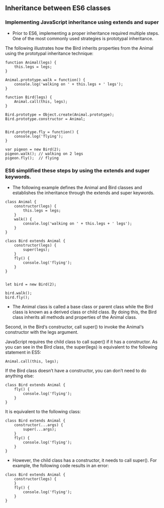 ## Inheritance between ES6 classes

### Implementing JavaScript inheritance using extends and super
- Prior to ES6, implementing a proper inheritance required multiple steps. One of the most commonly used strategies is prototypal inheritance. 

The following illustrates how the Bird inherits properties from the Animal using the prototypal inheritance technique:
```
function Animal(legs) {
    this.legs = legs;
}

Animal.prototype.walk = function() {
    console.log('walking on ' + this.legs + ' legs');
}

function Bird(legs) {
    Animal.call(this, legs);
}

Bird.prototype = Object.create(Animal.prototype);
Bird.prototype.constructor = Animal;


Bird.prototype.fly = function() {
    console.log('flying');
}

var pigeon = new Bird(2);
pigeon.walk(); // walking on 2 legs
pigeon.fly();  // flying
```

### ES6 simplified these steps by using the extends and super keywords.

- The following example defines the Animal and Bird classes and establishes the inheritance through the extends and super keywords.
```
class Animal {
    constructor(legs) {
        this.legs = legs;
    }
    walk() {
        console.log('walking on ' + this.legs + ' legs');
    }
}

class Bird extends Animal {
    constructor(legs) {
        super(legs);
    }
    fly() {
        console.log('flying');
    }
}


let bird = new Bird(2);

bird.walk();
bird.fly();
```

- The Animal class is called a base class or parent class while the Bird class is known as a derived class or child class. By doing this, the Bird class inherits all methods and properties of the Animal class.

Second, in the Bird‘s constructor, call super() to invoke the Animal‘s constructor with the legs argument.

JavaScript requires the child class to call super() if it has a constructor. As you can see in the Bird class, the super(legs) is equivalent to the following statement in ES5:
```
Animal.call(this, legs);
```
If the Bird class doesn’t have a constructor, you can don’t need to do anything else:
```
class Bird extends Animal {
    fly() {
        console.log('flying');
    }
}
```
It is equivalent to the following class:
```
class Bird extends Animal {
    constructor(...args) {
        super(...args);
    }
    fly() {
        console.log('flying');
    }
}
```
- However, the child class has a constructor, it needs to call super(). For example, the following code results in an error:
```
class Bird extends Animal {
    constructor(legs) {
    }
    fly() {
        console.log('flying');
    }
}
```